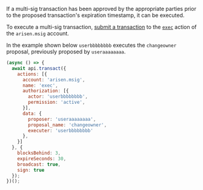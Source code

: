 If a multi-sig transaction has been approved by the appropriate parties prior to the proposed transaction's expiration timestamp, it can be executed.

To execute a multi-sig transaction, [submit a transaction](01_how-to-submit-a-transaction.md) to the [`exec`](https://github.com/ARISENIO/arisen.contracts/blob/52fbd4ac7e6c38c558302c48d00469a4bed35f7c/contracts/arisen.msig/include/arisen.msig/arisen.msig.hpp#L109) action of the `arisen.msig` account.

In the example shown below `userbbbbbbbb` executes the `changeowner` proposal, previously proposed by `useraaaaaaaa`.
```javascript
(async () => {
  await api.transact({
    actions: [{
      account: 'arisen.msig',
      name: 'exec',
      authorization: [{
        actor: 'userbbbbbbbb',
        permission: 'active',
      }],
      data: {
        proposer: 'useraaaaaaaa',
        proposal_name: 'changeowner',
        executer: 'userbbbbbbbb'
      },
    }]
  }, {
    blocksBehind: 3,
    expireSeconds: 30,
    broadcast: true,
    sign: true
  });
})();
```